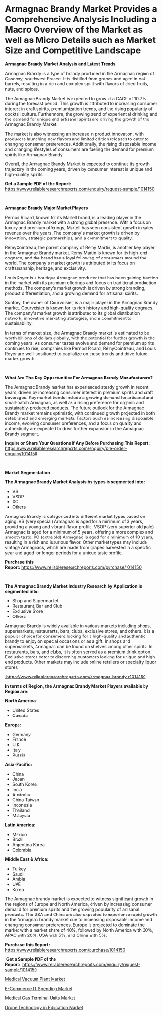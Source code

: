 <p><h1>Armagnac Brandy Market Provides a Comprehensive Analysis Including a Macro Overview of the Market as well as Micro Details such as Market Size and Competitive Landscape</h1></p><p><strong>Armagnac Brandy Market Analysis and Latest Trends</strong></p>
<p><p>Armagnac Brandy is a type of brandy produced in the Armagnac region of Gascony, southwest France. It is distilled from grapes and aged in oak barrels, resulting in a rich and complex spirit with flavors of dried fruits, nuts, and spices.</p><p>The Armagnac Brandy Market is expected to grow at a CAGR of 10.7% during the forecast period. This growth is attributed to increasing consumer interest in craft spirits, premiumization trends, and the rising popularity of cocktail culture. Furthermore, the growing trend of experiential drinking and the demand for unique and artisanal spirits are driving the growth of the Armagnac Brandy Market.</p><p>The market is also witnessing an increase in product innovation, with producers launching new flavors and limited edition releases to cater to changing consumer preferences. Additionally, the rising disposable income and changing lifestyles of consumers are fueling the demand for premium spirits like Armagnac Brandy.</p><p>Overall, the Armagnac Brandy Market is expected to continue its growth trajectory in the coming years, driven by consumer interest in unique and high-quality spirits.</p></p>
<p><strong>Get a Sample PDF of the Report:&nbsp;</strong> <a href="https://www.reliableresearchreports.com/enquiry/request-sample/1014150">https://www.reliableresearchreports.com/enquiry/request-sample/1014150</a></p>
<p>&nbsp;</p>
<p><strong>Armagnac Brandy Major Market Players</strong></p>
<p><p>Pernod Ricard, known for its Martell brand, is a leading player in the Armagnac Brandy market with a strong global presence. With a focus on luxury and premium offerings, Martell has seen consistent growth in sales revenue over the years. The company's market growth is driven by innovation, strategic partnerships, and a commitment to quality.</p><p>RémyCointreau, the parent company of Remy Martin, is another key player in the Armagnac Brandy market. Remy Martin is known for its high-end cognacs, and the brand has a loyal following of consumers around the world. The company's market growth is attributed to its focus on craftsmanship, heritage, and exclusivity.</p><p>Louis Royer is a boutique Armagnac producer that has been gaining traction in the market with its premium offerings and focus on traditional production methods. The company's market growth is driven by strong branding, product differentiation, and a growing demand for artisanal spirits.</p><p>Suntory, the owner of Courvoisier, is a major player in the Armagnac Brandy market. Courvoisier is known for its rich history and high-quality cognacs. The company's market growth is attributed to its global distribution network, innovative marketing strategies, and a commitment to sustainability.</p><p>In terms of market size, the Armagnac Brandy market is estimated to be worth billions of dollars globally, with the potential for further growth in the coming years. As consumer tastes evolve and demand for premium spirits continues to rise, companies like Pernod Ricard, RémyCointreau, and Louis Royer are well-positioned to capitalize on these trends and drive future market growth.</p></p>
<p>&nbsp;</p>
<p><strong>What Are The Key Opportunities For Armagnac Brandy Manufacturers?</strong></p>
<p><p>The Armagnac Brandy market has experienced steady growth in recent years, driven by increasing consumer interest in premium spirits and craft beverages. Key market trends include a growing demand for artisanal and small-batch Armagnac, as well as a rising preference for organic and sustainably-produced products. The future outlook for the Armagnac Brandy market remains optimistic, with continued growth projected in both established and emerging markets. Factors such as increasing disposable income, evolving consumer preferences, and a focus on quality and authenticity are expected to drive further expansion in the Armagnac Brandy segment.</p></p>
<p><strong>Inquire or Share Your Questions If Any Before Purchasing This Report:</strong> <a href="https://www.reliableresearchreports.com/enquiry/pre-order-enquiry/1014150">https://www.reliableresearchreports.com/enquiry/pre-order-enquiry/1014150</a></p>
<p>&nbsp;</p>
<p><strong>Market Segmentation</strong></p>
<p><strong>The Armagnac Brandy Market Analysis by types is segmented into:</strong></p>
<p><ul><li>VS</li><li>VSOP</li><li>XO</li><li>Others</li></ul></p>
<p><p>Armagnac Brandy is categorized into different market types based on aging. VS (very special) Armagnac is aged for a minimum of 3 years, providing a young and vibrant flavor profile. VSOP (very superior old pale) Armagnac is aged for a minimum of 5 years, offering a more complex and smooth taste. XO (extra old) Armagnac is aged for a minimum of 10 years, resulting in a rich and luxurious flavor. Other market types may include vintage Armagnacs, which are made from grapes harvested in a specific year and aged for longer periods for a unique taste profile.</p></p>
<p><strong>Purchase this Report:&nbsp;</strong><a href="https://www.reliableresearchreports.com/purchase/1014150">https://www.reliableresearchreports.com/purchase/1014150</a></p>
<p>&nbsp;</p>
<p><strong>The Armagnac Brandy Market Industry Research by Application is segmented into:</strong></p>
<p><ul><li>Shop and Supermarket</li><li>Restaurant, Bar and Club</li><li>Exclusive Store</li><li>Others</li></ul></p>
<p><p>Armagnac Brandy is widely available in various markets including shops, supermarkets, restaurants, bars, clubs, exclusive stores, and others. It is a popular choice for consumers looking for a high-quality and authentic brandy to enjoy on special occasions or as a gift. In shops and supermarkets, Armagnac can be found on shelves among other spirits. In restaurants, bars, and clubs, it is often served as a premium drink option. Exclusive stores cater to discerning customers looking for unique and high-end products. Other markets may include online retailers or specialty liquor stores.</p></p>
<p><a href="https://www.reliableresearchreports.com/armagnac-brandy-r1014150">&nbsp;https://www.reliableresearchreports.com/armagnac-brandy-r1014150</a></p>
<p><strong>In terms of Region, the Armagnac Brandy Market Players available by Region are:</strong></p>
<p>
    <p> <strong> North America: </strong>
        <ul>
            <li>United States</li>
            <li>Canada</li>
        </ul>
        </p> 
    <p> <strong> Europe: </strong>
        <ul>
            <li>Germany</li>
            <li>France</li>
            <li>U.K.</li>
            <li>Italy</li>
            <li>Russia</li>
        </ul>
        </p> 
    <p> <strong> Asia-Pacific: </strong>
        <ul>
            <li>China</li>
            <li>Japan</li>
            <li>South Korea</li>
            <li>India</li>
            <li>Australia</li>
            <li>China Taiwan</li>
            <li>Indonesia</li>
            <li>Thailand</li>
            <li>Malaysia</li>
        </ul>
        </p> 
    <p> <strong> Latin America: </strong>
        <ul>
            <li>Mexico</li>
            <li>Brazil</li>
            <li>Argentina Korea</li>
            <li>Colombia</li>
        </ul>
        </p> 
    <p> <strong> Middle East & Africa: </strong>
        <ul>
            <li>Turkey</li>
            <li>Saudi</li>
            <li>Arabia</li>
            <li>UAE</li>
            <li>Korea</li>
        </ul>
    </p>
    </p>
<p><p>The Armagnac brandy market is expected to witness significant growth in the regions of Europe and North America, driven by increasing consumer demand for premium spirits and the growing popularity of artisanal products. The USA and China are also expected to experience rapid growth in the Armagnac brandy market due to increasing disposable income and changing consumer preferences. Europe is projected to dominate the market with a market share of 40%, followed by North America with 30%, APAC with 20%, USA with 5%, and China with 5%.</p></p>
<p><strong>Purchase this Report: </strong><a href="https://www.reliableresearchreports.com/purchase/1014150">https://www.reliableresearchreports.com/purchase/1014150</a></p>
<p>&nbsp;<strong>Get a Sample PDF of the Report:&nbsp;&nbsp;</strong><a href="https://www.reliableresearchreports.com/enquiry/request-sample/1014150">https://www.reliableresearchreports.com/enquiry/request-sample/1014150</a></p>
<p><strong></strong></p>
<p><p><a href="https://github.com/mabutironaldo/Market-Research-Report-List-5/blob/main/medical-vacuum-plant-market.md">Medical Vacuum Plant Market</a></p><p><a href="https://www.linkedin.com/pulse/e-commerce-spending-market-ndash-industry-trends-forecast-period-x96sc">E-Commerce IT Spending Market</a></p><p><a href="https://github.com/Paul14Anderson63/Market-Research-Report-List-5/blob/main/medical-gas-terminal-units-market.md">Medical Gas Terminal Units Market</a></p><p><a href="https://www.linkedin.com/pulse/drone-technology-education-market-ndash-industry-trends-forecast-h4gbc">Drone Technology in Education Market</a></p></p>